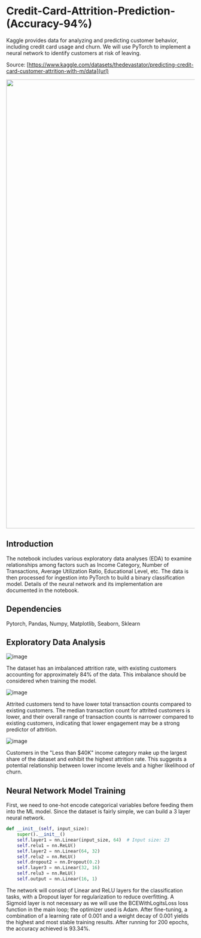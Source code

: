 # Credit-Card-Attrition-Prediction-(Accuracy-94%)

Kaggle provides data for analyzing and predicting customer behavior, including credit card usage and churn. We will use PyTorch to implement a neural network to identify customers at risk of leaving.

Source: [https://www.kaggle.com/datasets/thedevastator/predicting-credit-card-customer-attrition-with-m/data](url)

<img width="1200" src="https://nairametrics.com/wp-content/uploads/2023/10/Credit-cards-e1698396514274.png">

## Introduction

The notebook includes various exploratory data analyses (EDA) to examine relationships among factors such as Income Category, Number of Transactions, Average Utilization Ratio, Educational Level, etc. The data is then processed for ingestion into PyTorch to build a binary classification model. Details of the neural network and its implementation are documented in the notebook.

## Dependencies

Pytorch, Pandas, Numpy, Matplotlib, Seaborn, Sklearn

## Exploratory Data Analysis

![image](https://github.com/user-attachments/assets/d521f9a0-3a49-4eb3-a2b4-e31d63642551)

The dataset has an imbalanced attrition rate, with existing customers accounting for approximately 84% of the data. This imbalance should be considered when training the model. <p>
![image](https://github.com/user-attachments/assets/171002df-8236-4e53-8747-29f9efb320e1) <p>
Attrited customers tend to have lower total transaction counts compared to existing customers. The median transaction count for attrited customers is lower, and their overall range of transaction counts is narrower compared to existing customers, indicating that lower engagement may be a strong predictor of attrition. <p>

![image](https://github.com/user-attachments/assets/25f6d710-e77b-4e5b-a39f-8bf47686bc5d) <p>
Customers in the "Less than $40K" income category make up the largest share of the dataset and exhibit the highest attrition rate. This suggests a potential relationship between lower income levels and a higher likelihood of churn.

## Neural Network Model Training

First, we need to one-hot encode categorical variables before feeding them into the ML model. Since the dataset is fairly simple, we can build a 3 layer neural network. <p>
```python  
def __init__(self, input_size):  
    super().__init__()
    self.layer1 = nn.Linear(input_size, 64)  # Input size: 23  
    self.relu1 = nn.ReLU()
    self.layer2 = nn.Linear(64, 32)
    self.relu2 = nn.ReLU()
    self.dropout2 = nn.Dropout(0.2)
    self.layer3 = nn.Linear(32, 16)
    self.relu3 = nn.ReLU()
    self.output = nn.Linear(16, 1)
```  

The network will consist of Linear and ReLU layers for the classification tasks, with a Dropout layer for regularization to reduce overfitting. A Sigmoid layer is not necessary as we will use the BCEWithLogitsLoss loss function in the main loop; the optimizer used is Adam. After fine-tuning, a combination of a learning rate of 0.001 and a weight decay of 0.001 yields the highest and most stable training results. After running for 200 epochs, the accuracy achieved is 93.34%.



